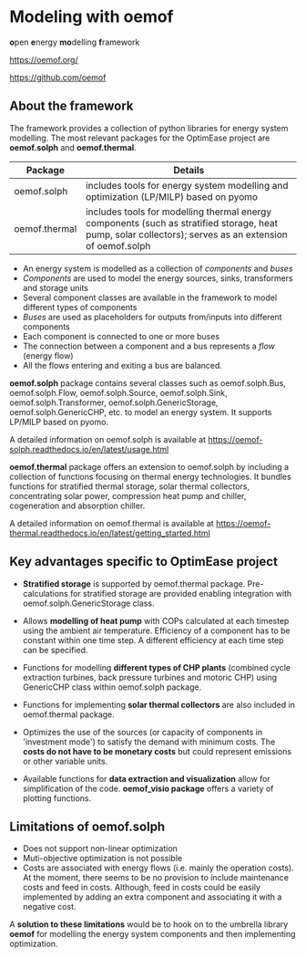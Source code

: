 # Modeling with oemof
**o**pen **e**nergy **mo**delling **f**ramework

https://oemof.org/

https://github.com/oemof

## About the framework
The framework provides a collection of python libraries for energy system modelling. The most relevant packages for the OptimEase project are **oemof.solph** and **oemof.thermal**.

Package | Details
------- | -------
oemof.solph   | includes tools for energy system modelling and optimization (LP/MILP) based on pyomo
oemof.thermal | includes tools for modelling thermal energy components (such as stratified storage, heat pump, solar collectors); serves as an extension of oemof.solph

- An energy system is modelled as a collection of *components* and *buses* 
- *Components* are used to model the energy sources, sinks, transformers and storage units 
- Several component classes are available in the framework to model different types of components 
- *Buses* are used as placeholders for outputs from/inputs into different components 
- Each component is connected to one or more buses
- The connection between a component and a bus represents a *flow* (energy flow) 
- All the flows entering and exiting a bus are balanced.

**oemof.solph** package contains several classes such as oemof.solph.Bus, oemof.solph.Flow, oemof.solph.Source, oemof.solph.Sink, oemof.solph.Transformer, oemof.solph.GenericStorage, oemof.solph.GenericCHP, etc. to model an energy system. It supports LP/MILP based on pyomo.

A detailed information on oemof.solph is available at https://oemof-solph.readthedocs.io/en/latest/usage.html

**oemof.thermal** package offers an extension to oemof.solph by including a collection of functions focusing on thermal energy technologies. It bundles functions for stratified thermal storage, solar thermal collectors, concentrating solar power, compression heat pump and chiller, cogeneration and absorption chiller.

A detailed information on oemof.thermal is available at https://oemof-thermal.readthedocs.io/en/latest/getting_started.html

## Key advantages specific to OptimEase project
  
* **Stratified storage** is supported by oemof.thermal package. Pre-calculations for stratified storage are provided enabling integration with oemof.solph.GenericStorage class. 
  
* Allows **modelling of heat pump** with COPs calculated at each timestep using the ambient air temperature. Efficiency of a component has to be constant within one time step. A different efficiency at each time step can be specified.

* Functions for modelling **different types of CHP plants** (combined cycle extraction turbines, back pressure turbines and motoric CHP) using GenericCHP class within oemof.solph package.

* Functions for implementing **solar thermal collectors** are also included in oemof.thermal package.

* Optimizes the use of the sources (or capacity of components in 'investment mode') to satisfy the demand with minimum costs. The **costs do not have to be monetary costs** but could represent emissions or other variable units.

* Available functions for **data extraction and visualization** allow for simplification of the code. **oemof_visio package** offers a variety of plotting functions.

## Limitations of oemof.solph

* Does not support non-linear optimization
* Muti-objective optimization is not possible 
* Costs are associated with energy flows (i.e. mainly the operation costs). At the moment, there seems to be no provision to include maintenance costs and feed in costs. Although, feed in costs could be easily implemented by adding an extra component and associating it with a negative cost.

A **solution to these limitations** would be to hook on to the umbrella library **oemof** for modelling the energy system components and then implementing optimization.
